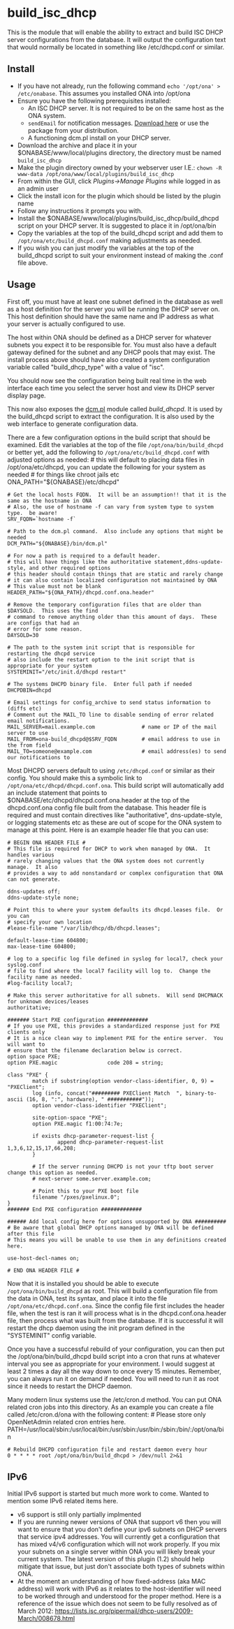 build_isc_dhcp
==============

This is the module that will enable the ability to extract and build ISC DHCP server configurations from the database. It will output the configuration text that would normally be located in something like /etc/dhcpd.conf or similar.

Install
-------


  * If you have not already, run the following command `echo '/opt/ona' > /etc/onabase`.  This assumes you installed ONA into /opt/ona 
  * Ensure you have the following prerequisites installed:
    * An ISC DHCP server. It is not required to be on the same host as the ONA system.
    * `sendEmail` for notification messages. [Download here](http://caspian.dotconf.net/menu/Software/SendEmail/) or use the package from your distribution.
    * A functioning dcm.pl install on your DHCP server.
  * Download the archive and place it in your $ONABASE/www/local/plugins directory, the directory must be named `build_isc_dhcp`
  * Make the plugin directory owned by your webserver user I.E.: `chown -R www-data /opt/ona/www/local/plugins/build_isc_dhcp`
  * From within the GUI, click _Plugins->Manage Plugins_ while logged in as an admin user
  * Click the install icon for the plugin which should be listed by the plugin name 
  * Follow any instructions it prompts you with.
  * Install the $ONABASE/www/local/plugins/build_isc_dhcp/build_dhcpd script on your DHCP server. It is suggested to place it in /opt/ona/bin
  * Copy the variables at the top of the build_dhcpd script and add them to `/opt/ona/etc/build_dhcpd.conf` making adjustments as needed.
  * If you wish you can just modify the variables at the top of the build_dhcpd script to suit your environment instead of making the .conf file above.

Usage
-----
First off, you must have at least one subnet defined in the database as well as a host definition for the server you will be running the DHCP server on.  This host definition should have the same name and IP address as what your server is actually configured to use.  

The host within ONA should be defined as a DHCP server for whatever subnets you expect it to be responsible for.  You must also have a default gateway defined for the subnet and any DHCP pools that may exist.  The install process above should have also created a system configuration variable called "build_dhcp_type" with a value of "isc".

You should now see the configuration being built real time in the web interface each time you select the server host and view its DHCP server display page.

This now also exposes the [dcm.pl](https://github.com/opennetadmin/dcm) module called _build_dhcpd_.  It is used by the build_dhcpd script to extract the configuration.  It is also used by the web interface to generate configuration data.

There are a few configuration options in the build script that should be examined.  Edit the variables at the top of the file `/opt/ona/bin/build_dhcpd`
or better yet, add the following to `/opt/ona/etc/build_dhcpd.conf` with adjusted options as needed:
    # this will default to placing data files in /opt/ona/etc/dhcpd, you can update the following for your system as needed
    # for things like chroot jails etc
    ONA_PATH="${ONABASE}/etc/dhcpd"
    
    # Get the local hosts FQDN.  It will be an assumption!! that it is the same as the hostname in ONA
    # Also, the use of hostname -f can vary from system type to system type.  be aware!
    SRV_FQDN=`hostname -f`
    
    # Path to the dcm.pl command.  Also include any options that might be needed
    DCM_PATH="${ONABASE}/bin/dcm.pl"
    
    # For now a path is required to a default header.
    # this will have things like the authoritative statement,ddns-update-style, and other required options
    # this header should contain things that are static and rarely change
    # it can also contain localized configuration not maintained by ONA
    # This value must not be blank
    HEADER_PATH="${ONA_PATH}/dhcpd.conf.ona.header"
    
    # Remove the temporary configuration files that are older than $DAYSOLD.  This uses the find
    # command to remove anything older than this amount of days.  These are configs that had an
    # error for some reason.
    DAYSOLD=30
    
    # The path to the system init script that is responsible for restarting the dhcpd service
    # also include the restart option to the init script that is appropriate for your system
    SYSTEMINIT="/etc/init.d/dhcpd restart"
    
    # The systems DHCPD binary file.  Enter full path if needed
    DHCPDBIN=dhcpd
    
    # Email settings for config_archive to send status information to (diffs etc)
    # Comment out the MAIL_TO line to disable sending of error related email notifications.
    MAIL_SERVER=mail.example.com               # name or IP of the mail server to use
    MAIL_FROM=ona-build_dhcpd@$SRV_FQDN        # email address to use in the from field
    MAIL_TO=someone@example.com                # email address(es) to send our notifications to
    
Most DHCPD servers default to using `/etc/dhcpd.conf` or similar as their config.  You should make this a symbolic link to `/opt/ona/etc/dhcpd/dhcpd.conf.ona`.  This build script will automatically add an include statement that points to $ONABASE/etc/dhcpd/dhcpd.conf.ona.header at the top of the dhcpd.conf.ona config file built from the database.  This header file is required and must contain directives like "authoritative", dns-update-style, or logging statements etc as these are out of scope for the ONA system to manage at this point. Here is an example header file that you can use:

    # BEGIN ONA HEADER FILE #
    # This file is required for DHCP to work when managed by ONA.  It handles various
    # rarely changing values that the ONA system does not currently manage.  It also
    # provides a way to add nonstandard or complex configuration that ONA can not generate.
    
    ddns-updates off;
    ddns-update-style none;
    
    # Point this to where your system defaults its dhcpd.leases file.  Or you can
    # specify your own location
    #lease-file-name "/var/lib/dhcp/db/dhcpd.leases";
    
    default-lease-time 604800;
    max-lease-time 604800;
    
    # log to a specific log file defined in syslog for local7, check your syslog.conf 
    # file to find where the local7 facility will log to.  Change the facility name as needed.
    #log-facility local7;
    
    # Make this server authoritative for all subnets.  Will send DHCPNACK for unknown devices/leases
    authoritative;
    
    ####### Start PXE configuration #############
    # If you use PXE, this provides a standardized response just for PXE clients only
    # It is a nice clean way to implement PXE for the entire server.  You will want to 
    # ensure that the filename declaration below is correct.
    option space PXE;
    option PXE.magic                code 208 = string;
    
    class "PXE" {
            match if substring(option vendor-class-identifier, 0, 9) = "PXEClient";
            log (info, concat("######### PXEClient Match  ", binary-to-ascii (16, 8, ":", hardware), " ###########"));
            option vendor-class-identifier "PXEClient";
    
            site-option-space "PXE";
            option PXE.magic f1:00:74:7e;
    
            if exists dhcp-parameter-request-list {
                    append dhcp-parameter-request-list 1,3,6,12,15,17,66,208;
            }
    
            # If the server running DHCPD is not your tftp boot server change this option as needed.
            # next-server some.server.example.com;
    
            # Point this to your PXE boot file
            filename "/pxes/pxelinux.0";
    }
    ####### End PXE configuration #############
    
    ###### Add local config here for options unsupported by ONA ##########
    # Be aware that global DHCP options managed by ONA will be defined after this file
    # This means you will be unable to use them in any definitions created here.
    
    use-host-decl-names on;
    
    # END ONA HEADER FILE #
    
Now that it is installed you should be able to execute `/opt/ona/bin/build_dhcpd` as root.  This will build a configuration file from the data in ONA, test its syntax, and place it into the file `/opt/ona/etc/dhcpd.conf.ona`.  Since the config file first includes the header file, when the test is ran it will process what is in the dhcpd.conf.ona.header file, then process what was built from the database.  If it is successful it will restart the dhcp daemon using the init program defined in the "SYSTEMINIT" config variable.


Once you have a successful rebuild of your configuration, you can then put the  /opt/ona/bin/build_dhcpd build script into a cron that runs at whatever interval you see as appropriate for your environment.  I would suggest at least 2 times a day all the way down to once every 15 minutes.  Remember, you can always run it on demand if needed.  You will need to run it as root since it needs to restart the DHCP daemon.

Many modern linux systems use the /etc/cron.d method.  You can put ONA related cron jobs into this directory.  As an example you can create a file called /etc/cron.d/ona with the following content:
    # Please store only OpenNetAdmin related cron entries here.
    PATH=/usr/local/sbin:/usr/local/bin:/usr/sbin:/usr/bin:/sbin:/bin/:/opt/ona/bin
    
    # Rebuild DHCPD configuration file and restart daemon every hour
    0 * * * * root /opt/ona/bin/build_dhcpd > /dev/null 2>&1

IPv6
----
Initial IPv6 support is started but much more work to come.  Wanted to mention some IPv6 related items here.

  * v6 support is still only partially implmented
  * If you are running newer versions of ONA that support v6 then you will want to ensure that you don't define your ipv6 subnets on DHCP servers that service ipv4 addresses.  You will currently get a configuration that has mixed v4/v6 configuration which will not work properly. If you mix your subnets on a single server within ONA you will likely break your current system.  The latest version of this plugin (1.2) should help mitigate that issue, but just don't associate both types of subnets within ONA.
  * At the moment an understanding of how fixed-address (aka MAC address) will work with IPv6 as it relates to the host-identifier will need to be worked through and understood for the proper method.  Here is a reference of the issue which does not seem to be fully resolved as of March 2012: https://lists.isc.org/pipermail/dhcp-users/2009-March/008678.html 
